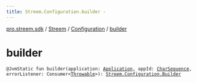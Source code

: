 ```yaml
---
title: Streem.Configuration.builder - 
---
```


[pro.streem.sdk](../../index.html) / [Streem](../index.html) / [Configuration](index.html) / [builder](./builder.html)

# builder

`@JvmStatic fun builder(application: `[`Application`](https://developer.android.com/reference/android/app/Application.html)`, appId: `[`CharSequence`](https://kotlinlang.org/api/latest/jvm/stdlib/kotlin/-char-sequence/index.html)`, errorListener: Consumer<`[`Throwable`](https://kotlinlang.org/api/latest/jvm/stdlib/kotlin/-throwable/index.html)`>): `[`Streem.Configuration.Builder`](-builder/index.html)